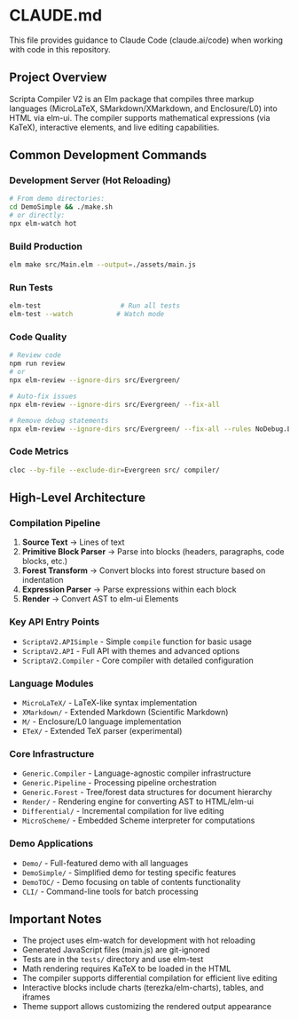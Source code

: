 # CLAUDE.md

This file provides guidance to Claude Code (claude.ai/code) when working with code in this repository.

## Project Overview

Scripta Compiler V2 is an Elm package that compiles three markup languages (MicroLaTeX, SMarkdown/XMarkdown, and Enclosure/L0) into HTML via elm-ui. The compiler supports mathematical expressions (via KaTeX), interactive elements, and live editing capabilities.

## Common Development Commands

### Development Server (Hot Reloading)
```bash
# From demo directories:
cd DemoSimple && ./make.sh
# or directly:
npx elm-watch hot
```

### Build Production
```bash
elm make src/Main.elm --output=./assets/main.js
```

### Run Tests
```bash
elm-test                    # Run all tests
elm-test --watch           # Watch mode
```

### Code Quality
```bash
# Review code
npm run review
# or
npx elm-review --ignore-dirs src/Evergreen/

# Auto-fix issues
npx elm-review --ignore-dirs src/Evergreen/ --fix-all

# Remove debug statements
npx elm-review --ignore-dirs src/Evergreen/ --fix-all --rules NoDebug.Log
```

### Code Metrics
```bash
cloc --by-file --exclude-dir=Evergreen src/ compiler/
```

## High-Level Architecture

### Compilation Pipeline
1. **Source Text** → Lines of text
2. **Primitive Block Parser** → Parse into blocks (headers, paragraphs, code blocks, etc.)
3. **Forest Transform** → Convert blocks into forest structure based on indentation
4. **Expression Parser** → Parse expressions within each block
5. **Render** → Convert AST to elm-ui Elements

### Key API Entry Points
- `ScriptaV2.APISimple` - Simple `compile` function for basic usage
- `ScriptaV2.API` - Full API with themes and advanced options
- `ScriptaV2.Compiler` - Core compiler with detailed configuration

### Language Modules
- `MicroLaTeX/` - LaTeX-like syntax implementation
- `XMarkdown/` - Extended Markdown (Scientific Markdown)
- `M/` - Enclosure/L0 language implementation
- `ETeX/` - Extended TeX parser (experimental)

### Core Infrastructure
- `Generic.Compiler` - Language-agnostic compiler infrastructure
- `Generic.Pipeline` - Processing pipeline orchestration
- `Generic.Forest` - Tree/forest data structures for document hierarchy
- `Render/` - Rendering engine for converting AST to HTML/elm-ui
- `Differential/` - Incremental compilation for live editing
- `MicroScheme/` - Embedded Scheme interpreter for computations

### Demo Applications
- `Demo/` - Full-featured demo with all languages
- `DemoSimple/` - Simplified demo for testing specific features
- `DemoTOC/` - Demo focusing on table of contents functionality
- `CLI/` - Command-line tools for batch processing

## Important Notes

- The project uses elm-watch for development with hot reloading
- Generated JavaScript files (main.js) are git-ignored
- Tests are in the `tests/` directory and use elm-test
- Math rendering requires KaTeX to be loaded in the HTML
- The compiler supports differential compilation for efficient live editing
- Interactive blocks include charts (terezka/elm-charts), tables, and iframes
- Theme support allows customizing the rendered output appearance